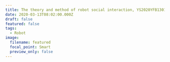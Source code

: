```yaml
---
title: The theory and method of robot social interaction, YS2020YFB130144
date: 2020-03-13T08:02:00.000Z
draft: false
featured: false
tags:
  - Robot
image:
  filename: featured
  focal_point: Smart
  preview_only: false
---
```

